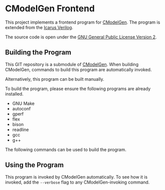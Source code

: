 # CModelGen Frontend

This project implements a frontend program for [CModelGen](https://github.com/CModelGen/CModelGen).
The program is extended from the [Icarus Verilog](http://iverilog.icarus.com/).

The source code is open under the [GNU General Public License Version 2](https://www.gnu.org/licenses/old-licenses/gpl-2.0.txt).

## Building the Program

This GIT repository is a submodule of [CModelGen](https://github.com/CModelGen/CModelGen).
When building CModelGen, commands to build this program are automatically invoked.

Alternatively, this program can be built manually.

To build the program, please ensure the following programs are already installed.

- GNU Make
- autoconf
- gperf
- flex
- bison
- readline
- gcc
- g++

The following commands can be used to build the program.

## Using the Program

This program is invoked by CModelGen automatically. To see how it is invoked, add the `--verbose` flag to any CModelGen-invoking command.
